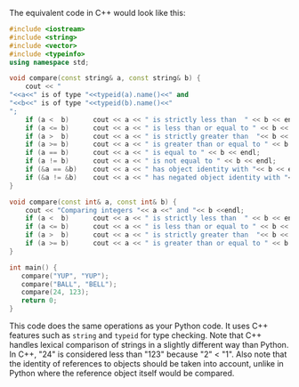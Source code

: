 The equivalent code in C++ would look like this:

```c++
#include <iostream>
#include <string>
#include <vector>
#include <typeinfo>
using namespace std;

void compare(const string& a, const string& b) {
    cout << "
"<<a<<" is of type "<<typeid(a).name()<<" and 
"<<b<<" is of type "<<typeid(b).name()<<"
";
    if (a <  b)      cout << a << " is strictly less than  " << b << endl;
    if (a <= b)      cout << a << " is less than or equal to " << b << endl;
    if (a >  b)      cout << a << " is strictly greater than  "<< b << endl;
    if (a >= b)      cout << a << " is greater than or equal to " << b << endl;
    if (a == b)      cout << a << " is equal to " << b << endl;
    if (a != b)      cout << a << " is not equal to " << b << endl;
    if (&a == &b)    cout << a << " has object identity with "<< b << endl;
    if (&a != &b)    cout << a << " has negated object identity with "<< b << endl;
}

void compare(const int& a, const int& b) {
    cout << "Comparing integers "<< a <<" and "<< b <<endl;
    if (a <  b)      cout << a << " is strictly less than  " << b << endl;
    if (a <= b)      cout << a << " is less than or equal to " << b << endl;
    if (a >  b)      cout << a << " is strictly greater than  "<< b << endl;
    if (a >= b)      cout << a << " is greater than or equal to " << b << endl;
}

int main() {
   compare("YUP", "YUP");
   compare("BALL", "BELL");
   compare(24, 123);
   return 0;
}
```
This code does the same operations as your Python code. It uses C++ features such as `string` and `typeid` for type checking. Note that C++ handles lexical comparison of strings in a slightly different way than Python. In C++, "24" is considered less than "123" because "2" < "1". Also note that the identity of references to objects should be taken into account, unlike in Python where the reference object itself would be compared.
